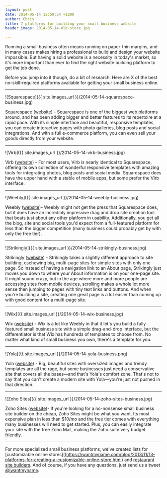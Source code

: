 ```yaml
---
layout: post
date: 2014-05-14 12:59:54 +1200
author: Chris
title: 7 platforms for building your small business website
header_image: 2014-05-14-old-store.jpg

---
```

Running a small business often means running on paper-thin margins, and in many cases makes hiring a professional to build and design your website impossible. But having a solid website is a necessity in today's market, so it's more important than ever to find the right website building platform to get the job done.

Before you jump into it though, do a bit of research. Here are X of the best no-skill-required platforms available for getting your small business online.

***

![Squarespace]({{ site.images_url }}/2014-05-14-squarespace-business.jpg)

Squarespace ([website](http://www.squarespace.com/)) - Squarespace is one of the biggest web platforms around, and has been adding bigger and better features to its repertoire at a rapid pace. With its simple interface and beautiful, responsive templates, you can create interactive pages with photo galleries, blog posts and social integrations. And with a full e-commerce platform, you can even sell your goods directly from your website. 

***

![Virb]({{ site.images_url }}/2014-05-14-virb-business.jpg)

Virb ([website](http://virb.com/)) - For most users, Virb is nearly identical to Squarespace, offering its own collection of wonderful responsive templates with amazing tools for integrating photos, blog posts and social media. Squarespace does have the upper hand with a stable of mobile apps, but some prefer the Virb interface. 

***

![Weebly]({{ site.images_url }}/2014-05-14-weebly-business.jpg)

Weebly ([website](http://www.weebly.com/))- Weebly might not get the press that Squarespace does, but it does have an incredibly impressive drag and drop site creation tool that beats just about any other platform in usability. Additionally, you get all the blog, site and social tools you'd expect from a full-featured platform for less than the bigger competition (many business could probably get by with only the free tier).

***

![Strikingly]({{ site.images_url }}/2014-05-14-strikingly-business.jpg)

Strikingly ([website](https://www.strikingly.com/)) - Strikingly takes a slightly different approach to site building, eschewing big, multi-page sites for simple sites with only one page. So instead of having a navigation link to an About page, Strikingly just moves you down to where your About information is on your one-page site. It might sound crazy, but in the age where more and more people are accessing sites from mobile devices, scrolling makes a whole lot more sense then jumping to pages with tiny text links and buttons. And when you're building a site, creating one great page is a lot easier than coming up with good content for a multi-page site.

***

![Wix]({{ site.images_url }}/2014-05-14-wix-business.jpg)

Wix ([website](http://www.wix.com/)) - Wix is a lot like Weebly in that it let's you build a fully featured small business site with a simple drag-and-drop interface, but the differentiator is that Wix has hundreds of templates to choose from. No matter what kind of small business you own, there's a template for you. 

***

![Yola]({{ site.images_url }}/2014-05-14-yola-business.png)

Yola ([website](https://www.yola.com/)) - Big, beautiful sites with oversized images and trendy templates are all the rage, but some businesses just need a conservative site that covers all the bases—and that's Yola's comfort zone. That's not to say that you can't create a modern site with Yola—you're just not pushed in that direction.

***

![Zoho Sites]({{ site.images_url }}/2014-05-14-zoho-sites-business.jpg)

Zoho Sites ([website](https://www.zoho.com/sites/))- If you're looking for a no-nonsense small business site builder on the cheap, Zoho Sites might be what you want. Its most expensive plan in less than $10/mo and the free tier comes with everything many businesses will need to get started. Plus, you can easily integrate your site with the free Zoho Mail, making the Zoho suite very budget friendly.

***

For more specialized small business platforms, we've created lists for [customizable online stores]((https://iwantmyname.com/blog/2013/11/13-platforms-for-creating-a-customizable-online-store.html) and [restaurant site builders](https://iwantmyname.com/blog/2014/05/Platforms-for-building-restaurant-websites.html). And of course, if you have any questions, just send us a tweet [@iwantmyname](https://twitter.com/iwantmyname). 






